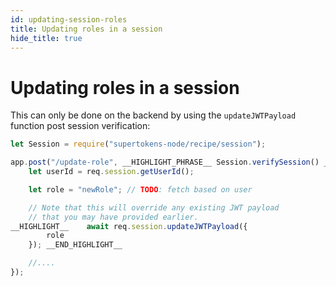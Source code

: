 ```yaml
---
id: updating-session-roles
title: Updating roles in a session
hide_title: true
---
```


<!-- COPY DOCS -->
<!-- ./thirdpartyemailpassword/docs/common-customizations/user-roles/updating-session-roles.md -->

# Updating roles in a session

This can only be done on the backend by using the `updateJWTPayload` function post session verification:

<!--DOCUSAURUS_CODE_TABS-->
<!--NodeJS-->
```js
let Session = require("supertokens-node/recipe/session");

app.post("/update-role", __HIGHLIGHT_PHRASE__ Session.verifySession() __END_HIGHLIGHT_PHRASE__, (req, res) => {
    let userId = req.session.getUserId();

    let role = "newRole"; // TODO: fetch based on user

    // Note that this will override any existing JWT payload
    // that you may have provided earlier.
__HIGHLIGHT__    await req.session.updateJWTPayload({
        role
    }); __END_HIGHLIGHT__

    //....
});
```
<!--END_DOCUSAURUS_CODE_TABS-->
